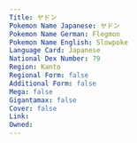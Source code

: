 ```yaml
---
﻿Title: ヤドン
Pokemon Name Japanese: ヤドン
Pokemon Name German: Flegmon
Pokemon Name English: Slowpoke
Language Card: Japanese
National Dex Number: 79
Region: Kanto
Regional Form: false
Additional Form: false
Mega: false
Gigantamax: false
Cover: false
Link: 
Owned: 
---
```

